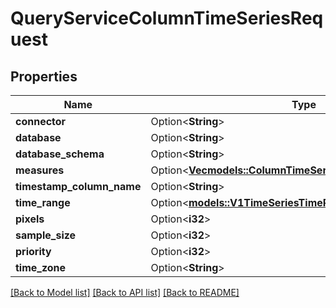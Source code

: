 # QueryServiceColumnTimeSeriesRequest

## Properties

Name | Type | Description | Notes
------------ | ------------- | ------------- | -------------
**connector** | Option<**String**> |  | [optional]
**database** | Option<**String**> |  | [optional]
**database_schema** | Option<**String**> |  | [optional]
**measures** | Option<[**Vec<models::ColumnTimeSeriesRequestBasicMeasure>**](ColumnTimeSeriesRequestBasicMeasure.md)> |  | [optional]
**timestamp_column_name** | Option<**String**> |  | [optional]
**time_range** | Option<[**models::V1TimeSeriesTimeRange**](v1TimeSeriesTimeRange.md)> |  | [optional]
**pixels** | Option<**i32**> |  | [optional]
**sample_size** | Option<**i32**> |  | [optional]
**priority** | Option<**i32**> |  | [optional]
**time_zone** | Option<**String**> |  | [optional]

[[Back to Model list]](../README.md#documentation-for-models) [[Back to API list]](../README.md#documentation-for-api-endpoints) [[Back to README]](../README.md)


